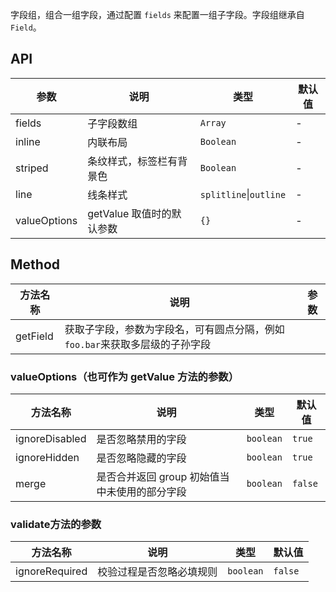 字段组，组合一组字段，通过配置 `fields` 来配置一组子字段。字段组继承自 `Field`。

## API

| 参数         | 说明                      | 类型                   | 默认值 |
| ------------ | ------------------------- | ---------------------- | ------ |
| fields       | 子字段数组                | `Array`                | -      |
| inline       | 内联布局                  | `Boolean`              | -      |
| striped      | 条纹样式，标签栏有背景色  | `Boolean`              | -      |
| line         | 线条样式                  | `splitline`\|`outline` | -      |
| valueOptions | getValue 取值时的默认参数 | `{}`                   | -      |

## Method

| 方法名称 | 说明                                                                        | 参数 |
| -------- | --------------------------------------------------------------------------- | ---- |
| getField | 获取子字段，参数为字段名，可有圆点分隔，例如`foo.bar`来获取多层级的子孙字段 |      |

### valueOptions（也可作为 getValue 方法的参数）

| 方法名称       | 说明                                          | 类型      | 默认值  |
| -------------- | --------------------------------------------- | --------- | ------- |
| ignoreDisabled | 是否忽略禁用的字段                            | `boolean` | `true`  |
| ignoreHidden   | 是否忽略隐藏的字段                            | `boolean` | `true`  |
| merge          | 是否合并返回 group 初始值当中未使用的部分字段 | `boolean` | `false` |


### validate方法的参数

| 方法名称       | 说明                                          | 类型      | 默认值  |
| -------------- | --------------------------------------------- | --------- | ------- |
| ignoreRequired | 校验过程是否忽略必填规则                            | `boolean` | `false`  |